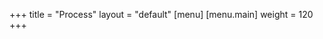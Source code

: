 +++
title = "Process"
layout = "default"
[menu]
    [menu.main]
        weight = 120
+++


<img class="img-process" src="/img/dance-party-high.jpg" alt="">

